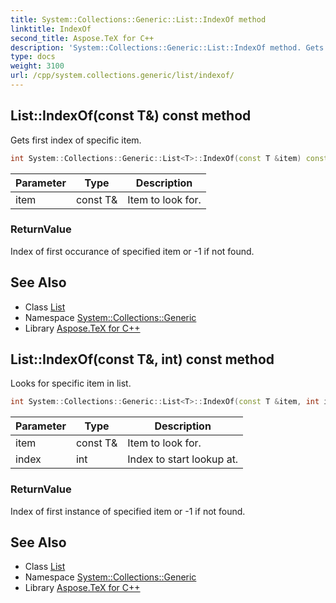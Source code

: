```yaml
---
title: System::Collections::Generic::List::IndexOf method
linktitle: IndexOf
second_title: Aspose.TeX for C++
description: 'System::Collections::Generic::List::IndexOf method. Gets first index of specific item in C++.'
type: docs
weight: 3100
url: /cpp/system.collections.generic/list/indexof/
---
```

## List::IndexOf(const T\&) const method


Gets first index of specific item.

```cpp
int System::Collections::Generic::List<T>::IndexOf(const T &item) const override
```


| Parameter | Type | Description |
| --- | --- | --- |
| item | const T\& | Item to look for. |

### ReturnValue

Index of first occurance of specified item or -1 if not found.

## See Also

* Class [List](../)
* Namespace [System::Collections::Generic](../../)
* Library [Aspose.TeX for C++](../../../)
## List::IndexOf(const T\&, int) const method


Looks for specific item in list.

```cpp
int System::Collections::Generic::List<T>::IndexOf(const T &item, int index) const
```


| Parameter | Type | Description |
| --- | --- | --- |
| item | const T\& | Item to look for. |
| index | int | Index to start lookup at. |

### ReturnValue

Index of first instance of specified item or -1 if not found.

## See Also

* Class [List](../)
* Namespace [System::Collections::Generic](../../)
* Library [Aspose.TeX for C++](../../../)
